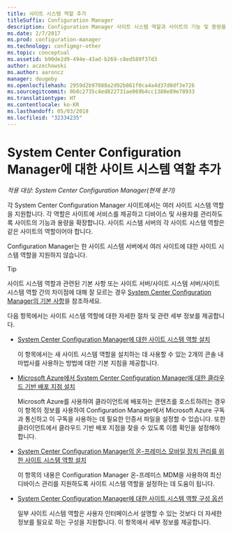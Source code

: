 ```yaml
---
title: 사이트 시스템 역할 추가
titleSuffix: Configuration Manager
description: Configuration Manager 사이트 시스템 역할과 사이트의 기능 및 용량을 확장하기 위해 역할을 추가하는 방법을 이해합니다.
ms.date: 2/7/2017
ms.prod: configuration-manager
ms.technology: configmgr-other
ms.topic: conceptual
ms.assetid: b90de2d9-494e-43ad-b269-c8ed589f37d3
author: aczechowski
ms.author: aaroncz
manager: dougeby
ms.openlocfilehash: 2959d2b97088a2d92b861f0ca4a4d37d0df3e726
ms.sourcegitcommit: 0b0c2735c4ed822731ae069b4cc1380e89e78933
ms.translationtype: HT
ms.contentlocale: ko-KR
ms.lasthandoff: 05/03/2018
ms.locfileid: "32334235"
---
```

# <a name="add-site-system-roles-for-system-center-configuration-manager"></a>System Center Configuration Manager에 대한 사이트 시스템 역할 추가

*적용 대상: System Center Configuration Manager(현재 분기)*

각 System Center Configuration Manager 사이트에서는 여러 사이트 시스템 역할을 지원합니다. 각 역할은 사이트에 서비스를 제공하고 디바이스 및 사용자를 관리하도록 사이트의 기능과 용량을 확장합니다. 사이트 시스템 서버의 각 사이트 시스템 역할은 같은 사이트의 역할이어야 합니다.   

Configuration Manager는 한 사이트 시스템 서버에서 여러 사이트에 대한 사이트 시스템 역할을 지원하지 않습니다.  

> [!TIP]  
>  사이트 시스템 역할과 관련된 기본 사항 또는 사이트 서버/사이트 시스템 서버/사이트 시스템 역할 간의 차이점에 대해 잘 모르는 경우 [System Center Configuration Manager의 기본 사항](../../../../core/understand/fundamentals.md)을 참조하세요.  

 다음 항목에서는 사이트 시스템 역할에 대한 자세한 절차 및 관련 세부 정보를 제공합니다.  

-   [System Center Configuration Manager에 대한 사이트 시스템 역할 설치](../../../../core/servers/deploy/configure/install-site-system-roles.md)  

     이 항목에서는 새 사이트 시스템 역할을 설치하는 데 사용할 수 있는 2개의 콘솔 내 마법사를 사용하는 방법에 대한 기본 지침을 제공합니다.  

-   [Microsoft Azure에서 System Center Configuration Manager에 대한 클라우드 기반 배포 지점 설치](../../../../core/servers/deploy/configure/install-cloud-based-distribution-points-in-microsoft-azure.md)  

    Microsoft Azure를 사용하여 클라이언트에 배포하는 콘텐츠를 호스트하려는 경우 이 항목의 정보를 사용하여 Configuration Manager에서 Microsoft Azure 구독과 통신하고 이 구독을 사용하는 데 필요한 인증서 파일을 설정할 수 있습니다. 또한 클라이언트에서 클라우드 기반 배포 지점을 찾을 수 있도록 이름 확인을 설정해야 합니다.  

-   [System Center Configuration Manager의 온-프레미스 모바일 장치 관리를 위한 사이트 시스템 역할 설치](../../../../mdm/get-started/install-site-system-roles-for-on-premises-mdm.md)  

     이 항목의 내용은 Configuration Manager 온-프레미스 MDM을 사용하여 최신 디바이스 관리를 지원하도록 사이트 시스템 역할을 설정하는 데 도움이 됩니다.  

-   [System Center Configuration Manager에 대한 사이트 시스템 역할 구성 옵션](../../../../core/servers/deploy/configure/configuration-options-for-site-system-roles.md)  

     일부 사이트 시스템 역할은 사용자 인터페이스서 설명할 수 있는 것보다 더 자세한 정보를 필요로 하는 구성을 지원합니다. 이 항목에서 세부 정보를 제공합니다.  
